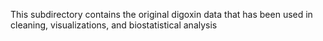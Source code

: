 This subdirectory contains the original digoxin data  that has been used in cleaning, visualizations, and biostatistical analysis
